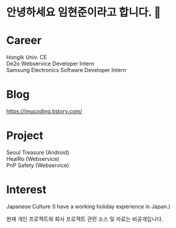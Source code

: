 # 안녕하세요 임현준이라고 합니다. 👋


# Career
Hongik Univ. CE   
De2o Webservice Developer Intern     
Samsung Electronics Software Developer Intern     

# Blog 
https://imucoding.tistory.com/      

# Project
Seoul Treasure (Android)     
HealRo (Webservice)     
PnP Safety (Webservice)         
   
# Interest
Japanese Culture (I have a working holiday experience in Japan.)

현재 개인 프로젝트와 회사 프로젝트 관련 소스 및 자료는 비공개입니다. 
